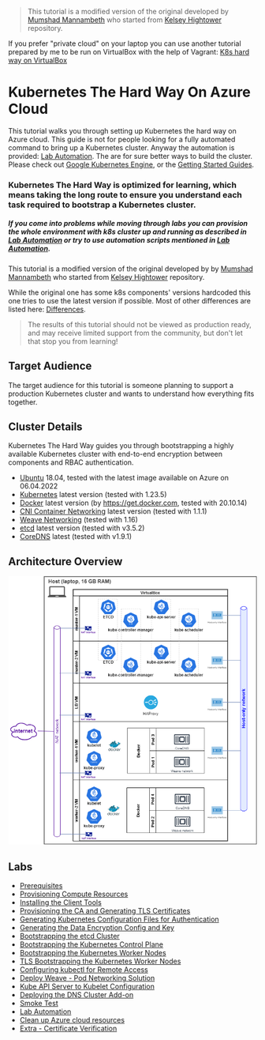 > This tutorial is a modified version of the original developed by [Mumshad Mannambeth](https://github.com/mmumshad/kubernetes-the-hard-way) who started from [Kelsey Hightower](https://github.com/kelseyhightower/kubernetes-the-hard-way) repository.

If you prefer "private cloud" on your laptop you can use another tutorial prepared by me to be run on VirtualBox with the help of Vagrant: [K8s hard way on VirtualBox](https://github.com/Marcin-Blazowski/k8s-hardway-vagrant)

# Kubernetes The Hard Way On Azure Cloud

This tutorial walks you through setting up Kubernetes the hard way on Azure cloud.
This guide is not for people looking for a fully automated command to bring up a Kubernetes cluster. Anyway the automation is provided: [Lab Automation](./docs/16-lab-automation.md).
The are for sure better ways to build the cluster. Please check out [Google Kubernetes Engine](https://cloud.google.com/kubernetes-engine), or the [Getting Started Guides](http://kubernetes.io/docs/getting-started-guides/).

### Kubernetes The Hard Way is optimized for learning, which means taking the long route to ensure you understand each task required to bootstrap a Kubernetes cluster.

##### If you come into problems while moving through labs you can provision the whole environment with k8s cluster up and running as described in [Lab Automation](./docs/16-lab-automation.md) or try to use automation scripts mentioned in [Lab Automation](./docs/16-lab-automation.md).

This tutorial is a modified version of the original developed by  by [Mumshad Mannambeth](https://github.com/mmumshad/kubernetes-the-hard-way) who started from [Kelsey Hightower](https://github.com/kelseyhightower/kubernetes-the-hard-way) repository.

While the original one has some k8s components' versions hardcoded this one tries to use the latest version if possible.
Most of other differences are listed here: [Differences](./docs/differences-to-original.md).

> The results of this tutorial should not be viewed as production ready, and may receive limited support from the community, but don't let that stop you from learning!

## Target Audience

The target audience for this tutorial is someone planning to support a production Kubernetes cluster and wants to understand how everything fits together.

## Cluster Details

Kubernetes The Hard Way guides you through bootstrapping a highly available Kubernetes cluster with end-to-end encryption between components and RBAC authentication.

* [Ubuntu](https://ubuntu.com/) 18.04, tested with the latest image available on Azure on 06.04.2022
* [Kubernetes](https://github.com/kubernetes/kubernetes) latest version (tested with 1.23.5)
* [Docker](https://docs.docker.com) latest version (by https://get.docker.com, tested with 20.10.14)
* [CNI Container Networking](https://github.com/containernetworking/cni) latest version (tested with 1.1.1)
* [Weave Networking](https://www.weave.works/docs/net/latest/kubernetes/kube-addon/) (tested with 1.16)
* [etcd](https://github.com/coreos/etcd) latest version (tested with v3.5.2)
* [CoreDNS](https://github.com/coredns/coredns) latest (tested with v1.9.1)

## Architecture Overview

![Architecture_Overview](./docs/images/architecture_overview.drawio.png)

## Labs

* [Prerequisites](docs/01-prerequisites.md)
* [Provisioning Compute Resources](docs/02-compute-resources.md)
* [Installing the Client Tools](docs/03-client-tools.md)
* [Provisioning the CA and Generating TLS Certificates](docs/04-certificate-authority.md)
* [Generating Kubernetes Configuration Files for Authentication](docs/05-kubernetes-configuration-files.md)
* [Generating the Data Encryption Config and Key](docs/06-data-encryption-keys.md)
* [Bootstrapping the etcd Cluster](docs/07-bootstrapping-etcd.md)
* [Bootstrapping the Kubernetes Control Plane](docs/08-bootstrapping-kubernetes-controllers.md)
* [Bootstrapping the Kubernetes Worker Nodes](docs/09-bootstrapping-kubernetes-workers.md)
* [TLS Bootstrapping the Kubernetes Worker Nodes](docs/10-tls-bootstrapping-kubernetes-workers.md)
* [Configuring kubectl for Remote Access](docs/11-configuring-kubectl.md)
* [Deploy Weave - Pod Networking Solution](docs/12-configure-pod-networking.md)
* [Kube API Server to Kubelet Configuration](docs/13-kube-apiserver-to-kubelet.md)
* [Deploying the DNS Cluster Add-on](docs/14-dns-addon.md)
* [Smoke Test](docs/15-smoke-test.md)
* [Lab Automation](docs/16-lab-automation.md)
* [Clean up Azure cloud resources](docs/clean-up.md)
* [Extra - Certificate Verification](docs/verify-certificates.md)
